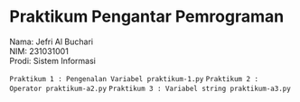 # Praktikum Pengantar Pemrograman
<div> Nama: Jefri Al Buchari </div>
<div> NIM: 231031001 </div>
<div> Prodi: Sistem Informasi </div>

`Praktikum 1 : Pengenalan Variabel praktikum-1.py`
`Praktikum 2 : Operator praktikum-a2.py`
`Praktikum 3 : Variabel string praktikum-a3.py`


